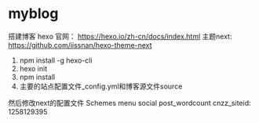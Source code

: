 # myblog

搭建博客
hexo 官网： https://hexo.io/zh-cn/docs/index.html
主题next: https://github.com/iissnan/hexo-theme-next

1. npm install -g hexo-cli
2. hexo init
3. npm install
4. 主要的站点配置文件_config.yml和博客源文件source

然后修改next的配置文件
Schemes
menu
social
post_wordcount
cnzz_siteid: 1258129395

